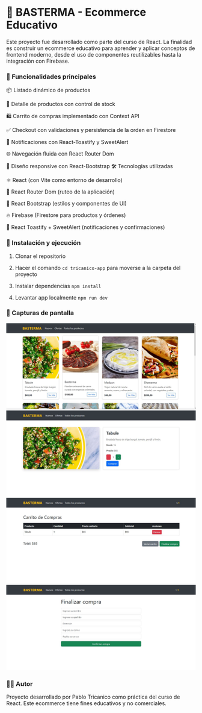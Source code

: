 # 🛒 BASTERMA - Ecommerce Educativo

Este proyecto fue desarrollado como parte del curso de React.
La finalidad es construir un ecommerce educativo para aprender y aplicar conceptos de frontend moderno, desde el uso de componentes reutilizables hasta la integración con Firebase.

### 🚀 Funcionalidades principales

📦 Listado dinámico de productos

🔎 Detalle de productos con control de stock

🛍️ Carrito de compras implementado con Context API

✅ Checkout con validaciones y persistencia de la orden en Firestore

🔔 Notificaciones con React-Toastify y SweetAlert

🌐 Navegación fluida con React Router Dom

📱 Diseño responsive con React-Bootstrap
🛠️ Tecnologías utilizadas

⚛️ React (con Vite como entorno de desarrollo)

🧭 React Router Dom (ruteo de la aplicación)

🎨 React Bootstrap (estilos y componentes de UI)

🔥 Firebase (Firestore para productos y órdenes)

📢 React Toastify + SweetAlert (notificaciones y confirmaciones)

### 📂 Instalación y ejecución

1. Clonar el repositorio

2. Hacer el comando `cd tricanico-app` para moverse a la carpeta del proyecto

3. Instalar dependencias `npm install`

4. Levantar app localmente `npm run dev`

### 📸 Capturas de pantalla

![app](/public/Captura.JPG)
![app](/public/Captura1.JPG)
![app](/public/Captura2.JPG)
![app](/public/Captura3.JPG)

### 👨‍💻 Autor

Proyecto desarrollado por Pablo Tricanico como práctica del curso de React.
Este ecommerce tiene fines educativos y no comerciales.

